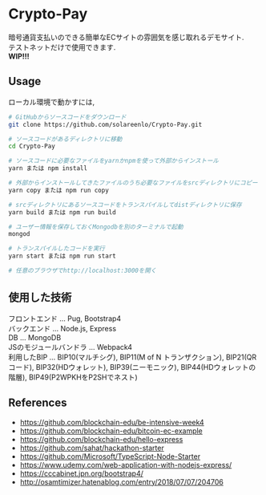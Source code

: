 # Crypto-Pay
暗号通貨支払いのできる簡単なECサイトの雰囲気を感じ取れるデモサイト.  
テストネットだけで使用できます.  
**WIP!!!**  

## Usage
ローカル環境で動かすには,
```bash
# GitHubからソースコードをダウンロード
git clone https://github.com/solareenlo/Crypto-Pay.git

# ソースコードがあるディレクトリに移動
cd Crypto-Pay

# ソースコードに必要なファイルをyarnかnpmを使って外部からインストール
yarn または npm install

# 外部からインストールしてきたファイルのうち必要なファイルをsrcディレクトリにコピー
yarn copy または npm run copy

# srcディレクトリにあるソースコードをトランスパイルしてdistディレクトリに保存
yarn build または npm run build

# ユーザー情報を保存しておくMongodbを別のターミナルで起動
mongod

# トランスパイルしたコードを実行
yarn start または npm run start

# 任意のブラウザでhttp://localhost:3000を開く
```

## 使用した技術
フロントエンド ... Pug, Bootstrap4  
バックエンド ... Node.js, Express  
DB ... MongoDB  
JSのモジュールバンドラ ... Webpack4  
利用したBIP ... BIP10(マルチシグ), BIP11(M of N トランザクション), BIP21(QRコード), BIP32(HDウォレット), BIP39(ニーモニック), BIP44(HDウォレットの階層), BIP49(P2WPKHをP2SHでネスト)

## References
- https://github.com/blockchain-edu/be-intensive-week4
- https://github.com/blockchain-edu/bitcoin-ec-example
- https://github.com/blockchain-edu/hello-express
- https://github.com/sahat/hackathon-starter
- https://github.com/Microsoft/TypeScript-Node-Starter
- https://www.udemy.com/web-application-with-nodejs-express/
- https://cccabinet.jpn.org/bootstrap4/
- http://osamtimizer.hatenablog.com/entry/2018/07/07/204706
